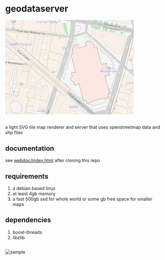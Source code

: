 # geodataserver
![sample](/webdoc/sample.jpg)
##
a light SVG tile map renderer and server that uses openstreetmap data and shp files
## documentation
see [webdoc/index.html](webdoc/index.html) after cloning this repo
## requirements
1. a debian based linux
2. at least 4gb memory
2. a fast 500gb ssd for whole world or some gb free space for smaller maps
## dependencies
1. boost-threads
2. libzlib
##
![sample](/webdoc/map_13.jpg)
